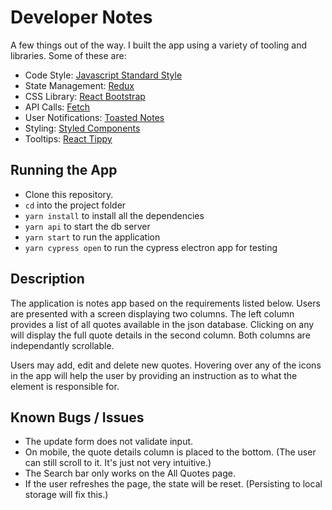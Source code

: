 # Developer Notes

A few things out of the way. I built the app using a variety of tooling and libraries. Some of these are:

- Code Style: [Javascript Standard Style](https://standardjs.com/)
- State Management: [Redux](https://redux.js.org/)
- CSS Library: [React Bootstrap](https://react-bootstrap.github.io/)
- API Calls: [Fetch](https://developer.mozilla.org/en-US/docs/Web/API/Fetch_API)
- User Notifications: [Toasted Notes](https://toasted-notes.netlify.com/)
- Styling: [Styled Components](https://github.com/styled-components/styled-components)
- Tooltips: [React Tippy](https://github.com/tvkhoa/react-tippy)

## Running the App

- Clone this repository.
- `cd` into the project folder
- `yarn install` to install all the dependencies
- `yarn api` to start the db server
- `yarn start` to run the application
- `yarn cypress open` to run the cypress electron app for testing

## Description
The application is notes app based on the requirements listed below. Users are presented with a screen displaying two columns. The left column provides a list of all quotes available in the json database. Clicking on any will display the full quote details in the second column. Both columns are independantly scrollable. 

Users may add, edit and delete new quotes. Hovering over any of the icons in the app will help the user by providing an instruction as to what the element is responsible for.

## Known Bugs / Issues

- The update form does not validate input.
- On mobile, the quote details column is placed to the bottom. (The user can still scroll to it. It's just not very intuitive.)
- The Search bar only works on the All Quotes page.
- If the user refreshes the page, the state will be reset. (Persisting to local storage will fix this.)


